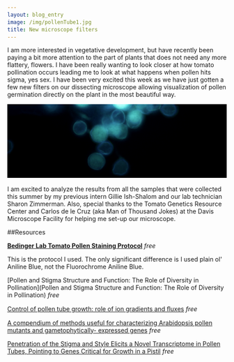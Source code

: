```yaml
---
layout: blog_entry
image: /img/pollenTube1.jpg
title: New microscope filters
---
```


I am more interested in vegetative development, but have recently been paying a bit more attention to the part of plants that does not need any more flattery, flowers. I have been really wanting to look closer at how tomato pollination occurs leading me to look at what happens when pollen hits sigma, yes sex.  I have been very excited this week as we have just gotten a few new filters on our dissecting microscope allowing visualization of pollen germination directly on the plant in the most beautiful way. 

<div class="row">
	<div class="col-md-4">
	    <a href="#" class="thumbnail">
	      <img src="/img/pollenTube1.jpg" alt="...">
	    </a>
	</div>
</div>


I am excited to analyze the results from all the samples that were collected this summer by my previous intern Gillie Ish-Shalom and our lab technician Sharon Zimmerman. Also, special thanks to the Tomato Genetics Resource Center and Carlos de le Cruz (aka Man of Thousand Jokes) at the Davis Microscope Facility for helping me set-up our microscope.

##Resources

**[Bedinger Lab Tomato Pollen Staining Protocol](http://www.irbtomato.org/Aniline_Blue_Staining_Protocol.pdf)** *free*  

This is the protocol I used.  The only significant difference is I used plain ol' Aniline Blue, not the Fluorochrome Aniline Blue.

[Pollen and Stigma Structure and Function: The Role of Diversity in Pollination](Pollen and Stigma Structure and Function: The Role of Diversity in Pollination) *free*

[Control of pollen tube growth: role of ion gradients and ﬂuxes](http://onlinelibrary.wiley.com/store/10.1046/j.1469-8137.2003.00847.x/asset/j.1469-8137.2003.00847.x.pdf?v=1&t=hnzps8z7&s=d387ebdc0c6f26ce6a989274a9e5a9f8ae1589d2) *free*

[A compendium of methods useful for characterizing Arabidopsis pollen mutants and gametophytically- expressed genes](http://onlinelibrary.wiley.com/store/10.1111/j.1365-313X.2004.02147.x/asset/j.1365-313X.2004.02147.x.pdf?v=1&t=hnzpxoip&s=492212ad2416da61fb47b59d4b36c9984fdee1c6) *free*

[Penetration of the Stigma and Style Elicits a Novel
Transcriptome in Pollen Tubes, Pointing to Genes Critical
for Growth in a Pistil](http://www.plosgenetics.org/article/info%3Adoi%2F10.1371%2Fjournal.pgen.1000621) *free*

